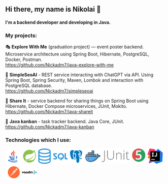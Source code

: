 ## Hi there, my name is Nikolai 👋

#### I'm a backend developer and developing in Java.

### **My projects:**

🎭  **Explore With Me** (graduation project) — event poster backend. Microservice architecture using Spring Boot,
Hibernate, PostgreSQL, Docker, Postman.<br />
https://github.com/Nickadm7/java-explore-with-me

📒 **SimpleSeoAI** - REST service interacting with ChatGPT via API.
Using Spring Boot, Spring Security, Maven, Lombok and interaction with PostgreSQL database.<br />
https://github.com/Nickadm7/simpleseoai

🔄  **Share It** - service backend for sharing things on Spring Boot using Hibernate, Docker Compose microservices,
JUnit, Mokito.<br />
https://github.com/Nickadm7/java-shareit

📅  **Java kanban** - task tracker backend. Java Core, JUnit.<br />
https://github.com/Nickadm7/java-kanban

### **Technologies which I use**:

<div>
  <img src="./images/java.png" alt="Java logo" height="48" title="Java">
  <img src="./images/spring.png" alt="Spring logo" height="48" title="Spring">
  <img src="./images/sql.png" alt="SQL logo" height="48" title="SQL">
  <img src="./images/postgresql.png" alt="PostgreSQL logo" height="48" title="PostgreSQL">
  <img src ="./images/docker.png" alt="Docker logo" height="48" title='Docker'/>
  <img src ="./images/junit.png" alt="JUnit5 logo" height="48" title='JUnit 5'/>
  <img src ="./images/intellij.png" alt="Intellij logo" height="48" title='intellij'/>  
  <img src ="./images/postman.png" alt="Postman logo" height="48" title='postman'/>
  <img src ="./images/vaadin.png" alt="Vaadin logo" height="48" title='vaadin'/>
</div>